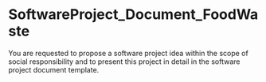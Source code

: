 # SoftwareProject_Document_FoodWaste
You are requested to propose a software project idea within the scope of social responsibility  and to present this project in detail in the software project document template.

